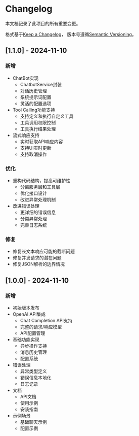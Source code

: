 # Changelog
本文档记录了此项目的所有重要变更。

格式基于[Keep a Changelog](http://keepachangelog.com/en/1.0.0/)，
版本号遵循[Semantic Versioning](http://semver.org/spec/v2.0.0.html)。

## [1.1.0] - 2024-11-10
### 新增
- ChatBot实现
  - ChatbotService封装
  - 对话历史管理
  - 系统提示词配置
  - 灵活的配置选项
- Tool Calling功能支持
  - 支持定义和执行自定义工具
  - 工具调用权限控制
  - 工具执行结果处理
- 流式响应支持
  - 实时获取API响应内容
  - 支持UI实时更新
  - 支持取消操作

### 优化
- 重构代码结构，提高可维护性
  - 分离服务层和工具层
  - 优化接口设计
  - 改进异常处理机制
- 改进错误处理
  - 更详细的错误信息
  - 分类异常处理
  - 完善日志系统

### 修复
- 修复长文本响应可能的截断问题
- 修复并发请求的潜在问题
- 修复JSON解析的边界情况

## [1.0.0] - 2024-11-10
### 新增
- 初始版本发布
- OpenAI API集成
  - Chat Completion API支持
  - 完整的请求/响应模型
  - API配置管理
- 基础功能实现
  - 异步操作支持
  - 消息历史管理
  - 配置系统
- 错误处理
  - 异常类型定义
  - 错误信息本地化
  - 日志记录
- 文档
  - API文档
  - 使用示例
  - 安装指南
- 示例场景
  - 基础聊天示例
  - 配置示例
